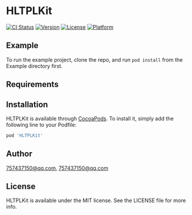 # HLTPLKit

[![CI Status](http://img.shields.io/travis/757437150@qq.com/HLTPLKit.svg?style=flat)](https://travis-ci.org/757437150@qq.com/HLTPLKit)
[![Version](https://img.shields.io/cocoapods/v/HLTPLKit.svg?style=flat)](http://cocoapods.org/pods/HLTPLKit)
[![License](https://img.shields.io/cocoapods/l/HLTPLKit.svg?style=flat)](http://cocoapods.org/pods/HLTPLKit)
[![Platform](https://img.shields.io/cocoapods/p/HLTPLKit.svg?style=flat)](http://cocoapods.org/pods/HLTPLKit)

## Example

To run the example project, clone the repo, and run `pod install` from the Example directory first.

## Requirements

## Installation

HLTPLKit is available through [CocoaPods](http://cocoapods.org). To install
it, simply add the following line to your Podfile:

```ruby
pod 'HLTPLKit'
```

## Author

757437150@qq.com, 757437150@qq.com

## License

HLTPLKit is available under the MIT license. See the LICENSE file for more info.
